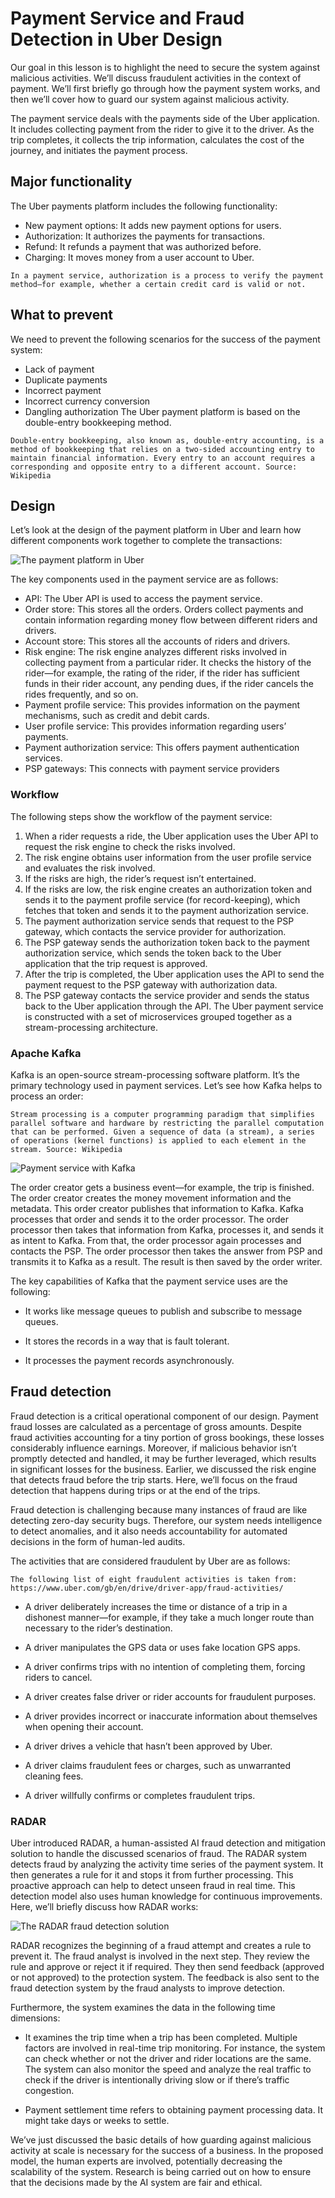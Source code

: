 # Payment Service and Fraud Detection in Uber Design
Our goal in this lesson is to highlight the need to secure the system against malicious activities. We’ll discuss fraudulent activities in the context of payment. We’ll first briefly go through how the payment system works, and then we’ll cover how to guard our system against malicious activity.

The payment service deals with the payments side of the Uber application. It includes collecting payment from the rider to give it to the driver. As the trip completes, it collects the trip information, calculates the cost of the journey, and initiates the payment process.

## Major functionality
The Uber payments platform includes the following functionality:

- New payment options: It adds new payment options for users.
- Authorization: It authorizes the payments for transactions.
- Refund: It refunds a payment that was authorized before.
- Charging: It moves money from a user account to Uber.

```
In a payment service, authorization is a process to verify the payment method—for example, whether a certain credit card is valid or not.
```
## What to prevent
We need to prevent the following scenarios for the success of the payment system:

- Lack of payment
- Duplicate payments
- Incorrect payment
- Incorrect currency conversion
- Dangling authorization
The Uber payment platform is based on the double-entry bookkeeping method.
```
Double-entry bookkeeping, also known as, double-entry accounting, is a method of bookkeeping that relies on a two-sided accounting entry to maintain financial information. Every entry to an account requires a corresponding and opposite entry to a different account. Source: Wikipedia
```
## Design
Let’s look at the design of the payment platform in Uber and learn how different components work together to complete the transactions:

![The payment platform in Uber](./payment_platform.jpg)

The key components used in the payment service are as follows:

- API: The Uber API is used to access the payment service.
- Order store: This stores all the orders. Orders collect payments and contain information regarding money flow between different riders and drivers.
- Account store: This stores all the accounts of riders and drivers.
- Risk engine: The risk engine analyzes different risks involved in collecting payment from a particular rider. It checks the history of the rider—for example, the rating of the rider, if the rider has sufficient funds in their rider account, any pending dues, if the rider cancels the rides frequently, and so on.
- Payment profile service: This provides information on the payment mechanisms, such as credit and debit cards.
- User profile service: This provides information regarding users’ payments.
- Payment authorization service: This offers payment authentication services.
- PSP gateways: This connects with payment service providers

### Workflow
The following steps show the workflow of the payment service:

1. When a rider requests a ride, the Uber application uses the Uber API to request the risk engine to check the risks involved.
3. The risk engine obtains user information from the user profile service and evaluates the risk involved.
3. If the risks are high, the rider’s request isn’t entertained.
4. If the risks are low, the risk engine creates an authorization token and sends it to the payment profile service (for record-keeping), which fetches that token and sends it to the payment authorization service.
5. The payment authorization service sends that request to the PSP gateway, which contacts the service provider for authorization.
6. The PSP gateway sends the authorization token back to the payment authorization service, which sends the token back to the Uber application that the trip request is approved.
7. After the trip is completed, the Uber application uses the API to send the payment request to the PSP gateway with authorization data.
8. The PSP gateway contacts the service provider and sends the status back to the Uber application through the API.
The Uber payment service is constructed with a set of microservices grouped together as a stream-processing architecture.

### Apache Kafka
Kafka is an open-source stream-processing software platform. It’s the primary technology used in payment services. Let’s see how Kafka helps to process an order:
```
Stream processing is a computer programming paradigm that simplifies parallel software and hardware by restricting the parallel computation that can be performed. Given a sequence of data (a stream), a series of operations (kernel functions) is applied to each element in the stream. Source: Wikipedia
```

![Payment service with Kafka](./payment_service.jpg)

The order creator gets a business event—for example, the trip is finished. The order creator creates the money movement information and the metadata. This order creator publishes that information to Kafka. Kafka processes that order and sends it to the order processor. The order processor then takes that information from Kafka, processes it, and sends it as intent to Kafka. From that, the order processor again processes and contacts the PSP. The order processor then takes the answer from PSP and transmits it to Kafka as a result. The result is then saved by the order writer.

The key capabilities of Kafka that the payment service uses are the following:

- It works like message queues to publish and subscribe to message queues.

- It stores the records in a way that is fault tolerant.

- It processes the payment records asynchronously.

## Fraud detection
Fraud detection is a critical operational component of our design. Payment fraud losses are calculated as a percentage of gross amounts. Despite fraud activities accounting for a tiny portion of gross bookings, these losses considerably influence earnings. Moreover, if malicious behavior isn’t promptly detected and handled, it may be further leveraged, which results in significant losses for the business. Earlier, we discussed the risk engine that detects fraud before the trip starts. Here, we’ll focus on the fraud detection that happens during trips or at the end of the trips.

Fraud detection is challenging because many instances of fraud are like detecting zero-day security bugs. Therefore, our system needs intelligence to detect anomalies, and it also needs accountability for automated decisions in the form of human-led audits.

The activities that are considered fraudulent by Uber are as follows:

```
The following list of eight fraudulent activities is taken from: https://www.uber.com/gb/en/drive/driver-app/fraud-activities/
```

- A driver deliberately increases the time or distance of a trip in a dishonest manner—for example, if they take a much longer route than necessary to the rider’s destination.

- A driver manipulates the GPS data or uses fake location GPS apps.

- A driver confirms trips with no intention of completing them, forcing riders to cancel.

- A driver creates false driver or rider accounts for fraudulent purposes.

- A driver provides incorrect or inaccurate information about themselves when opening their account.

- A driver drives a vehicle that hasn’t been approved by Uber.

- A driver claims fraudulent fees or charges, such as unwarranted cleaning fees.

- A driver willfully confirms or completes fraudulent trips.

### RADAR
Uber introduced RADAR, a human-assisted AI fraud detection and mitigation solution to handle the discussed scenarios of fraud. The RADAR system detects fraud by analyzing the activity time series of the payment system. It then generates a rule for it and stops it from further processing. This proactive approach can help to detect unseen fraud in real time. This detection model also uses human knowledge for continuous improvements. Here, we’ll briefly discuss how RADAR works:

![The RADAR fraud detection solution](./radar.jpg)

RADAR recognizes the beginning of a fraud attempt and creates a rule to prevent it. The fraud analyst is involved in the next step. They review the rule and approve or reject it if required. They then send feedback (approved or not approved) to the protection system. The feedback is also sent to the fraud detection system by the fraud analysts to improve detection.

Furthermore, the system examines the data in the following time dimensions:

- It examines the trip time when a trip has been completed. Multiple factors are involved in real-time trip monitoring. For instance, the system can check whether or not the driver and rider locations are the same. The system can also monitor the speed and analyze the real traffic to check if the driver is intentionally driving slow or if there’s traffic congestion.

- Payment settlement time refers to obtaining payment processing data. It might take days or weeks to settle.

We’ve just discussed the basic details of how guarding against malicious activity at scale is necessary for the success of a business. In the proposed model, the human experts are involved, potentially decreasing the scalability of the system. Research is being carried out on how to ensure that the decisions made by the AI system are fair and ethical.
